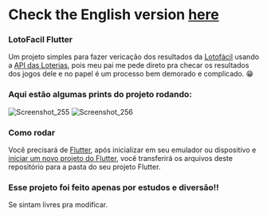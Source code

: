 # Check the English version <a href="README.md">here</a>

### LotoFacil Flutter

Um projeto simples para fazer vericação dos resultados da <a href="https://www.google.com/search?q=lotofacil">Lotofácil</a> usando a <a href="https://apiloterias.com.br/">API das Loterias</a>, pois meu pai me pede direto pra checar os resultados dos jogos dele e no papel é um processo bem demorado e complicado. 😁

### Aqui estão algumas prints do projeto rodando:

![Screenshot_255](https://user-images.githubusercontent.com/113607857/193170417-04554660-2b1a-4f39-a270-921fffb6f936.png)
![Screenshot_256](https://user-images.githubusercontent.com/113607857/193170420-4381d520-fd3f-4600-b79a-4f34928c41e8.png)

### Como rodar

Você precisará de <a href="https://docs.flutter.dev/get-started/install">Flutter</a>, após inicializar em seu emulador ou dispositivo e <a href="https://docs .flutter.dev/get-started/codelab">iniciar um novo projeto do Flutter</a>, você transferirá os arquivos deste repositório para a pasta do seu projeto Flutter.

### Esse projeto foi feito apenas por estudos e diversão!!

Se sintam livres pra modificar.
